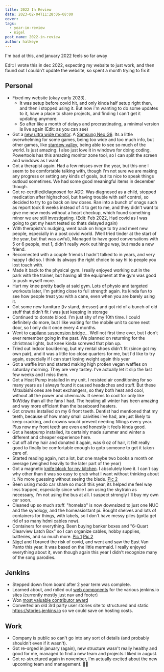 ```yaml
---
title: 2022 In Review
date: 2023-02-04T11:28:06-08:00
cover:
tags:
  - year-in-review
  - nigel
post_name: 2022-in-review
author: halkeye
---
```

I'm bad at this, and january 2022 feels so far away

Edit: I wrote this in dec 2022, expecting my website to just work, and then found out I couldn't update the website, so spent a month trying to fix it

## Personal

* Fixed my website (okay early 2023).
  * It was setup before covid hit, and only kinda half setup right then,
    and then i stopped using it. But now i'm wanting to do some updates to it,
    have a place to share projects, and finding I can't get it updating anymore.
  * So after like a month of delays and procrastinating, a minimal version is
    live again (Edit: as you can see)
* Got a [new ultra wide monitor](./new_monitor.jpg). A [Samsung Neo G9](https://www.samsung.com/us/computing/monitors/gaming/49--odyssey-g95na-gaming-dqhd-led-monitor-ls49ag952nnxza/).
  Its a little overwhelming for some games, being too wide and too much info, but
  other games, like [stardew valley](./stardew.jpg), being able to see so much of
  the world.
  Is just amazing. I also just love it in windows for doing coding. Powertools
  has this amazing monitor zone tool, so I can split the screen and windows as I
  want.
* Got a therapist again. Had a few misses over the year, but this one I seem to
  be comfortable talking with, though I'm not sure we are making any progress or
  setting any kinds of goals, but its nice to speak things outloud sometimes. We
  had some good meaningful items in december though.
* Got re-certified/diagnosed for ADD. Was diagnosed as a child, stopped
  medication after highschool, but having trouble with self control, so
  decided to try to go back on low doses. Ran into a bunch of snags such as
  report took 8 weeks instead of 4 to get to me, and they didn't want to give me
  new meds without a heart checkup, which found something minor we are still
  investigating. (Edit: Feb 2022, Had covid as I was going to get my heart tested
  so thats delayed again)
* With therapists's nudging, went back on hinge to try and meet new people,
  especially in a post covid world. (Well tried tinder at the start of the year,
  but that was awful), Managed to have good conversations with 5 or 6 people,
  met 1, didn't really work out hinge way, but made a new friend.
* Reconnected with a couple friends I hadn't talked to in years, and very happy
  I did so. I think its always the right choice to say hi to people you
  lost touch with.
* Made it back to the physical gym. I really enjoyed working out in the park
  with the trainer, but having all the equipment at the gym was good to push
  myself more.
* Hurt my knee pretty badly at said gym. Lots of physio and targeted workouts
  later, I'm getting close to full strength again. Its kinda fun to see how
  people treat you with a cane, even when you are barely using it.
* Got some new furniture (tv stand, dresser) and got rid of a bunch of
  old stuff that didn't fit / was just keeping in storage
* Continued to donate blood. I'm just shy of my 10th time. I could definitely
  do more, but I like waiting for the mobile unit to come next door, so I only
  do it once every 4 months.
* Went to [capilano suspension bridge](https://photos.app.goo.gl/TX2wLD2HY6bbpt4VA)...
  Well not first time ever, but I don't ever remember going in the past.
  We planned on returning for the christmas lights, but knee kinda screwed that
  plan up.
* Tried out indoor bouldering, but my rental shoes didn't fit (since got my own
  pair), and it was a little too close quarters for me, but I'd like to try
  again, especially if i can start losing weight again this year
* Got a waffle iron and started making high protien vegan waffles on saturday
  morning. They are very tastey. I've actually let it slip the last few weeks
  and I miss them.
* Got a Heat Pump installed in my unit. I resisted air conditioning for so many years
  as I always found it caused headaches and stuff. But these Mitsubishi ones are
  heat exchangers, so they both heat and cool, without all the power and
  chemicals. It seems to cool for only like 1kW/day than all the fans I had.
  The heating all winter has been amazing and way more efficiant than the
  baseboard heaters.
* Got crowns installed on my 6 front teeth. Dentist had mentioned that my teeth,
  because of how many small caivities i've had, are just likely to keep
  cracking, and crowns would prevent needing fillings every year. Plus
  now my front teeth are even and honestly it feels kinda good.
* Got a heatpump installed, its certainly made summer and winter a different and
  cheaper experience here.
* Cut off all my hair and donated it again, was 6 oz of hair, it felt really
  good to finally be comfortable enough to goto someone to get it taken care of.
* Started reading again, not a lot, but one maybe two books a month on average
  (weighed heavily to the later part of the year)
* Got a magnetic [knife block for my kitchen](https://photos.app.goo.gl/qwMoDnQn1ARWEnmi9).
  I absolutely love it. I can't say why other than it was so easy to grab what I
  want without thinking about it. No more guessing without seeing the blade.
  [Pic 2](./knife_block.jpg)
* Been using modo car share so much this year, its helped me feel way less
  trapped, especially since while I am using the skytrain as
  necessary, i'm not using the bus at all. I suspect strongly I'll buy my own car
  soon.
* Cleaned up so much stuff. "homelab" is now downsized to just one NUC and the
  synology, and the homeasisstant pi. Bought shelves and lots of
  containers for things, with labels, so I don't have messy piles
  (gotta get rid of so many hdmi cables now).
* Containers for everything. Been buying banker boxes and
  "6-Quart Clearview Latch Box" so I can organize cables, hobby supplies, batteries,
  and so much more.
  [Pic 1](./containers_front_door.jpg)
  [Pic 2](./desk_clean_containers.jpg)
* [Nigel](/tags/nigel) and I braved the risk of covid, and went and saw the
  East Van Panto this year. It was based on the little mermaid. I really enjoyed
  everything about it, even though again this year I didn't recognize many
  of the song parodies.


## Jenkins

* Stepped down from board after 2 year term was complete.
* Learned about, and rolled out [web components](https://github.com/jenkins-infra/jenkins-io-components/)
  for the various jenkins.io sites (currently mostly just nav and footer)
* Won [most valuable contributor award](./jenkins_award_photo.jpg)
* Converted an old 3rd party user stories site to structured and static
  <https://stories.jenkins.io> so we could save on hosting costs.

## Work

* Company is public so can't go into any sort of details (and probably shouldn't
  even if it wasn't).
* Got re-orged in january (again), new structure wasn't really healthy and good
  for me, managed to find a new team and projects I liked in august.
* Got re-structured again in november, I'm actually excited about the new
  upcoming team and management. 🤞🤞

